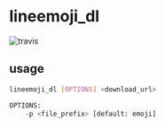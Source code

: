 # lineemoji_dl

![travis](https://travis-ci.com/laprasdrum/lineemoji_dl.svg?branch=master)

## usage

```sh
lineemoji_dl [OPTIONS] <download_url>

OPTIONS:
    -p <file_prefix> [default: emoji]
```
